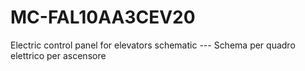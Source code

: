 # MC-FAL10AA3CEV20
Electric control panel for elevators schematic --- Schema per quadro elettrico per ascensore
